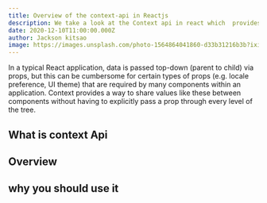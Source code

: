 ```yaml
---
title: Overview of the context-api in Reactjs
description: We take a look at the Context api in react which  provides a way to pass data through the component tree without having to pass props down manually at every level.
date: 2020-12-10T11:00:00.000Z
author: Jackson kitsao
image: https://images.unsplash.com/photo-1564864041860-d33b31216b3b?ixid=MXwxMjA3fDB8MHxwaG90by1wYWdlfHx8fGVufDB8fHw%3D&ixlib=rb-1.2.1&auto=format&fit=crop&w=1350&q=80
---
```


In a typical React application, data is passed top-down (parent to child) via props, but this can be cumbersome for certain types of props (e.g. locale preference, UI theme) that are required by many components within an application. Context provides a way to share values like these between components without having to explicitly pass a prop through every level of the tree.

## What is context Api


## Overview

## why you should use it